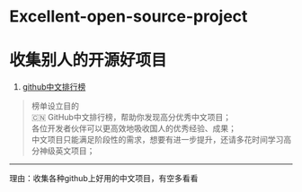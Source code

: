 # Excellent-open-source-project
收集别人的开源好项目
====================================
1. [github中文排行榜](https://github.com/kon9chunkit/GitHub-Chinese-Top-Charts)
>榜单设立目的  
🇨🇳 GitHub中文排行榜，帮助你发现高分优秀中文项目；  
各位开发者伙伴可以更高效地吸收国人的优秀经验、成果；  
中文项目只能满足阶段性的需求，想要有进一步提升，还请多花时间学习高分神级英文项目；  
---
理由：收集各种github上好用的中文项目，有空多看看
